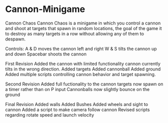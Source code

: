 # Cannon-Minigame
Cannon Chaos
Cannon Chaos is a minigame in which you control a cannon and shoot at targets that spawn in random locations, the goal of the game it to destroy as many targets in a row without allowing any of them to despawn.

Controls:
A & D moves the cannon left and right
W & S tilts the cannon up and down
Spacebar shoots the cannon


First Revision 
Added the cannon with limited functionality cannon currently tilts in the wrong direction.
Added targets 
Added cannonball 
Added ground
Added multiple scripts controlling cannon behavior and target spawning.

Second Revision
Added full fuctionality to the cannon 
targets now spawn on a timer rather than on P input
Cannonballs now slightly bounce on the ground 

Final Revision
Added walls
Added Bushes
Added wheels and sight to cannon
Added a script to make camera follow cannon
Revised scripts regarding rotate speed and launch velocity


